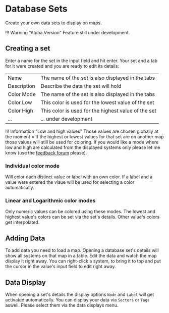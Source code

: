 # Database Sets
Create your own data sets to display on maps.

!!! Warning "Alpha Version"
    Feature still under development.
    
## Creating a set
Enter a name for the set in the input field and hit enter. 
Your set and a tab for it were created and you are ready to edit its details:

|  |  |
|--|--|
| Name | The name of the set is also displayed in the tabs |
| Description | Describe the data the set will hold |
| Color Mode | The name of the set is also displayed in the tabs |
| Color Low | This color is used for the lowest value of the set |
| Color High | This color is used for the highest value of the set |
| ... | ... under development |

!!! Information "Low and high values"
    Those values are chosen globally at the moment = If the highest or lowest values for that set are on another map those values will still be used for coloring. If you would like a mode where low and high are calculated from the displayed systems only please let me know (use the [feedback forum](https://feedback.userreport.com/7ab42bbb-8bf8-4955-9573-c0b1213b1ba7/#ideas/popular) please). 

### Individual color mode
Will color each distinct value or label with an own color. If a label and a value were entered the vlaue will be used for selecting a color automatically.

### Linear and Logarithmic color modes
Only numeric values can be colored using these modes. The lowest and highest value's colors can be set via the set's details. Other value's colors get interpolated.

## Adding Data
To add data you need to load a map. Opening a database set's details will show all systems on that map in a table. Edit the data and watch the map display it right away. You can right-click a system, to bring it to top and put the cursor in the value's input field to edit right away.

## Data Display
When opening a set's details the display options `Node` and `Label` will get activated automatically. You can  display your data via `Sectors` or `Tags` aswell. Please select them via the data displays menu. 



<!--stackedit_data:
eyJoaXN0b3J5IjpbLTEwNzIyNzQ0NDUsNTAyMzU1NjYwLDczMD
cyOTUyMiw0MDk3NTAwLC0yMjUyMDUxNTEsMjAyNDQ5MTU1NF19

-->